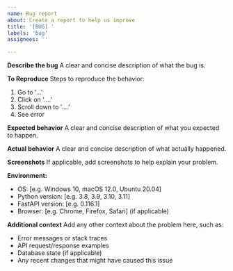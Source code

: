 ```yaml
---
name: Bug report
about: Create a report to help us improve
title: '[BUG] '
labels: 'bug'
assignees: ''

---
```


**Describe the bug**
A clear and concise description of what the bug is.

**To Reproduce**
Steps to reproduce the behavior:
1. Go to '...'
2. Click on '....'
3. Scroll down to '....'
4. See error

**Expected behavior**
A clear and concise description of what you expected to happen.

**Actual behavior**
A clear and concise description of what actually happened.

**Screenshots**
If applicable, add screenshots to help explain your problem.

**Environment:**
 - OS: [e.g. Windows 10, macOS 12.0, Ubuntu 20.04]
 - Python version: [e.g. 3.8, 3.9, 3.10, 3.11]
 - FastAPI version: [e.g. 0.116.1]
 - Browser: [e.g. Chrome, Firefox, Safari] (if applicable)

**Additional context**
Add any other context about the problem here, such as:
- Error messages or stack traces
- API request/response examples
- Database state (if applicable)
- Any recent changes that might have caused this issue

